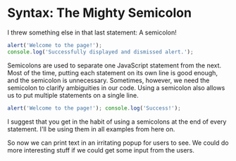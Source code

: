 # Syntax: The Mighty Semicolon

I threw something else in that last statement: A semicolon!

```js
alert('Welcome to the page!');
console.log('Successfully displayed and dismissed alert.');
```

Semicolons are used to separate one JavaScript statement from the next. Most of the time, putting each statement on its own line is good enough, and the semicolon is unnecessary. Sometimes, however, we need the semicolon to clarify ambiguities in our code. Using a semicolon also allows us to put multiple statements on a single line.

```js
alert('Welcome to the page!'); console.log('Success!');
```

I suggest that you get in the habit of using a semicolons at the end of every statement. I'll be using them in all examples from here on.

So now we can print text in an irritating popup for users to see. We could do more interesting stuff if we could get some input from the users.
